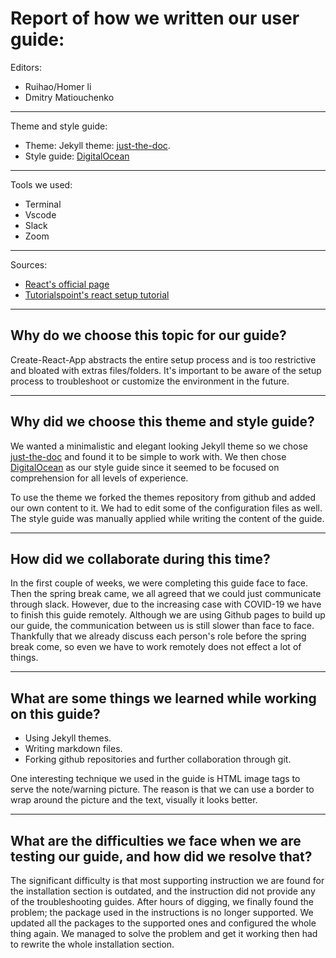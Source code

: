 # Report of how we written our user guide: 

Editors:
- Ruihao/Homer li
- Dmitry Matiouchenko
---
Theme and style guide:
- Theme: Jekyll theme:  [just-the-doc](https://github.com/pmarsceill/just-the-docs).
- Style guide: [DigitalOcean](https://www.digitalocean.com/community/tutorials/digitalocean-s-technical-writing-guidelines)
---
Tools we used:
- Terminal
- Vscode
- Slack
- Zoom
---
Sources:
- [React's official page](https://reactjs.org/)
- [Tutorialspoint's react setup tutorial](https://www.tutorialspoint.com/reactjs/reactjs_environment_setup.htm)
---
## Why do we choose this topic for our guide?
Create-React-App abstracts the entire setup process and is too restrictive and bloated with extras files/folders.
It's important to be aware of the setup process to troubleshoot or customize the environment in the future.

---

## Why did we choose this theme and style guide?
We wanted a minimalistic and elegant looking Jekyll theme so we chose [just-the-doc](https://github.com/pmarsceill/just-the-docs) and found it to be simple to work with. We then chose [DigitalOcean](https://www.digitalocean.com/community/tutorials/digitalocean-s-technical-writing-guidelines) as our style guide since it seemed to be focused on comprehension for all levels of experience.

To use the theme we forked the themes repository from github and added our own content to it. We had to edit some of the configuration files as well.
The style guide was manually applied while writing the content of the guide.


---

## How did we collaborate during this time?

In the first couple of weeks, we were completing this guide face to face. Then the spring break came, we all agreed that we could just communicate through slack. However, due to the increasing case with COVID-19 we have to finish this guide remotely. Although we are using Github pages to build up our guide, the communication between us is still slower than face to face. Thankfully that we already discuss each person's role before the spring break come, so even we have to work remotely does not effect a lot of things.

---

## What are some things we learned while working on this guide?

- Using Jekyll themes.
- Writing markdown files.
- Forking github repositories and further collaboration through git.

One interesting technique we used in the guide is HTML image tags to serve the note/warning picture. The reason is that we can use a border to wrap around the picture and the text, visually it looks better.

---

## What are the difficulties we face when we are testing our guide, and how did we resolve that?

The significant difficulty is that most supporting instruction we are found for the installation section is outdated, and the instruction did not provide any of the troubleshooting guides. After hours of digging, we finally found the problem; the package used in the instructions is no longer supported. We updated all the packages to the supported ones and configured the whole thing again. We managed to solve the problem and get it working then had to rewrite the whole installation section.
